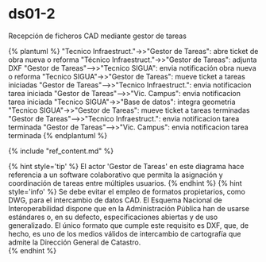 # ds01-2

Recepción de ficheros CAD mediante gestor de tareas  

{% plantuml %}
"Tecnico Infraestruct."->>"Gestor de Tareas": abre ticket de obra nueva o reforma
"Técnico Infraestruct."->>"Gestor de Tareas": adjunta DXF
"Gestor de Tareas"-->>"Tecnico SIGUA": envia notificación obra nueva o reforma
"Tecnico SIGUA"->>"Gestor de Tareas": mueve ticket a tareas iniciadas
"Gestor de Tareas"-->>"Tecnico Infraestruct.": envia notificacion tarea iniciada
"Gestor de Tareas"-->>"Vic. Campus": envia notificacion tarea iniciada
"Tecnico SIGUA"->>"Base de datos": integra geometria
"Tecnico SIGUA"->>"Gestor de Tareas": mueve ticket a tareas terminadas
"Gestor de Tareas"-->>"Tecnico Infraestruct.": envia notificacion tarea terminada
"Gestor de Tareas"-->>"Vic. Campus": envia notificacion tarea terminada
{% endplantuml %}

{% include "ref_content.md" %}

<!--sec data-title="⌨ Notas de los desarrolladores" data-id="devnotes01_2" ces-->

{% hint style='tip' %}
El actor 'Gestor de Tareas' en este diagrama hace referencia a un software colaborativo que permita la asignación y coordinación de tareas entre múltiples usuarios.
{% endhint %}
{% hint style='info' %}
Se debe evitar el empleo de formatos propietarios, como DWG, para el intercambio de datos CAD. El Esquema Nacional de Interoperabilidad dispone que en la Administración Pública han de usarse estándares o, en su defecto, especificaciones abiertas y de uso generalizado. El único formato que cumple este requisito es DXF, que, de hecho, es uno de los medios válidos de intercambio de cartografía que admite la Dirección General de Catastro.  
{% endhint %}

<!--endsec-->